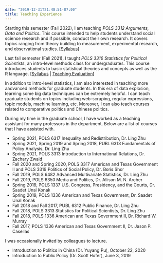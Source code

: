```yaml
---
date: "2019-12-31T21:48:51-07:00"
title: Teaching Experience
---
```


Starting this semester (Fall 2022), I am teaching *POLS 3312 Arguments, Data and Politics*. This course intended to help students understand social science research and if possible, conduct their own research. It covers topics ranging from theory building to measurement, experimental research, and observational studies. [[Syllabus](/POLS3312Syllabus)]

Last fall semester (Fall 2021), I taught _POLS 3316 Statistics for Political Scientists_, an intro-level methods class for undergraduates. This course introduces students to basic statistical theories and concepts as well as the R language. [[Syllabus](/POLS3316Syllabus.pdf) | [Teaching Evaluation](/POLS3316Evaluation.pdf)]

In addition to intro-level statistics, I am also interested in teaching more aadvanced methods for graduate students. In this era of data explosion, learning some big data techniques can be extremely helpful. I can teach graduate students on topics including web-scraping, regular expressions, topic models, machine learning, etc. Moreover, I can also teach courses related to comparative politics and Chinese politics.

During my time in the graduate school, I have worked as a teaching assistant for many professors in the department. Below are a list of courses that I have assisted with.

* Spring 2021, POLS 6317 Inequality and Redistribution, Dr. Ling Zhu
* Spring 2021, Spring 2019 and Spring 2018, PUBL 6313 Fundamentals of Policy Analysis, Dr. Ling Zhu
* Spring 2021, POLS 3313 Introduction to International Relations, Dr. Zachary Zwald
* Fall 2020 and Spring 2020, POLS 3317 American and Texas Government II and POLS 3319 Politics of Social Policy, Dr. Boris Shor
* Fall 2019, POLS 6482 Advanced Multivariate Statistics, Dr. Ling Zhu
* Fall 2019, POLS 6350 Media and Politics, Dr. Allison M. N. Archer
* Spring 2019, POLS 1337 U.S. Congress, Presidency, and the Courts, Dr. Saadet Unal Konak
* Spring 2019, POLS 1336 American and Texas Government, Dr. Saadet Unal Konak
* Fall 2018 and Fall 2017, PUBL 6312 Public Finance, Dr. Ling Zhu
* Fall 2018, POLS 3313 Statistics for Political Scientists, Dr. Ling Zhu
* Fall 2018, POLS 1336 American and Texas Government II, Dr. Richard W. Murray
* Fall 2017, POLS 1336 American and Texas Government II, Dr. Jason P. Casellas

I was occasionally invited by colleagues to lecture.

* Introduction to Politics in China (Dr. Yuyang Pu), October 22, 2020
* Introduction to Public Policy (Dr. Scott Hofer), June 3, 2019

